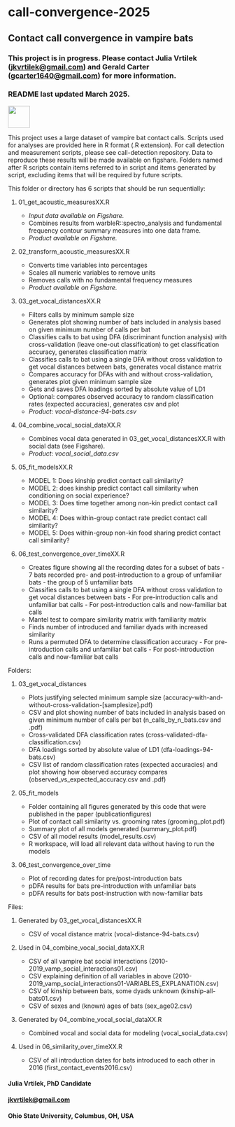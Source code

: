# call-convergence-2025
## Contact call convergence in vampire bats

### This project is in progress. Please contact Julia Vrtilek (jkvrtilek@gmail.com) and Gerald Carter (gcarter1640@gmail.com) for more information.
### README last updated March 2025.

<img src="https://user-images.githubusercontent.com/13193023/92195916-49f4b600-ee2b-11ea-90f3-75c0eea7e1b0.png" width="50px"/>

This project uses a large dataset of vampire bat contact calls. Scripts used for analyses are provided here in R format (.R extension). For call detection and measurement scripts, please see call-detection repository. Data to reproduce these results will be made available on figshare. Folders named after R scripts contain items referred to in script and items generated by script, excluding items that will be required by future scripts.

This folder or directory has 6 scripts that should be run sequentially:

1. 01_get_acoustic_measuresXX.R

	- *Input data available on Figshare.*
	- Combines results from warbleR::spectro_analysis and fundamental frequency contour summary measures into one data frame.
	- *Product available on Figshare.*  
	
2. 02_transform_acoustic_measuresXX.R

    - Converts time variables into percentages
    - Scales all numeric variables to remove units
    - Removes calls with no fundamental frequency measures
    - *Product available on Figshare.*  
  
3. 03_get_vocal_distancesXX.R

    - Filters calls by minimum sample size
    - Generates plot showing number of bats included in analysis based on given minimum number of calls per bat
    - Classifies calls to bat using DFA (discriminant function analysis) with cross-validation (leave one-out classification) to get classification accuracy, generates classification matrix
    - Classifies calls to bat using a single DFA without cross validation to get vocal distances between bats, generates vocal distance matrix
    - Compares accuracy for DFAs with and without cross-validation, generates plot given minimum sample size
    - Gets and saves DFA loadings sorted by absolute value of LD1
    - Optional: compares observed accuracy to random classification rates (expected accuracies), generates csv and plot
    - *Product: vocal-distance-94-bats.csv*  

4. 04_combine_vocal_social_dataXX.R

    - Combines vocal data generated in 03_get_vocal_distancesXX.R with social data (see Figshare).
    - *Product: vocal_social_data.csv*  

5. 05_fit_modelsXX.R

    - MODEL 1: Does kinship predict contact call similarity?
    - MODEL 2: does kinship predict contact call similarity when conditioning on social experience?
    - MODEL 3: Does time together among non-kin predict contact call similarity?
    - MODEL 4: Does within-group contact rate predict contact call similarity?
    - MODEL 5: Does within-group non-kin food sharing predict contact call similarity?  
    
6. 06_test_convergence_over_timeXX.R

    - Creates figure showing all the recording dates for a subset of bats
          - 7 bats recorded pre- and post-introduction to a group of unfamiliar bats
          - the group of 5 unfamiliar bats
    - Classifies calls to bat using a single DFA without cross validation to get vocal distances between bats
          - For pre-introduction calls and unfamiliar bat calls
          - For post-introduction calls and now-familiar bat calls
    - Mantel test to compare similarity matrix with familiarity matrix
    - Finds number of introduced and familiar dyads with increased similarity
    - Runs a permuted DFA to determine classification accuracy
          - For pre-introduction calls and unfamiliar bat calls
          - For post-introduction calls and now-familiar bat calls    
  
  
Folders:

1. 03_get_vocal_distances

    - Plots justifying selected minimum sample size (accuracy-with-and-without-cross-validation-[samplesize].pdf)
    - CSV and plot showing number of bats included in analysis based on given minimum number of calls per bat (n_calls_by_n_bats.csv and .pdf)
    - Cross-validated DFA classification rates (cross-validated-dfa-classification.csv)
    - DFA loadings sorted by absolute value of LD1 (dfa-loadings-94-bats.csv)
    - CSV list of random classification rates (expected accuracies) and plot showing how observed accuracy compares (observed_vs_expected_accuracy.csv and .pdf)  
  
2. 05_fit_models

    - Folder containing all figures generated by this code that were published in the paper (publicationfigures)
    - Plot of contact call similarity vs. grooming rates (grooming_plot.pdf)
    - Summary plot of all models generated (summary_plot.pdf)
    - CSV of all model results (model_results.csv)
    - R workspace, will load all relevant data without having to run the models  
    
3. 06_test_convergence_over_time

    - Plot of recording dates for pre/post-introduction bats
    - pDFA results for bats pre-introduction with unfamiliar bats
    - pDFA results for bats post-instruction with now-familiar bats
  

Files:

1. Generated by 03_get_vocal_distancesXX.R

    - CSV of vocal distance matrix (vocal-distance-94-bats.csv)  

2. Used in 04_combine_vocal_social_dataXX.R

    - CSV of all vampire bat social interactions (2010-2019_vamp_social_interactions01.csv)
    - CSV explaining definition of all variables in above (2010-2019_vamp_social_interactions01-VARIABLES_EXPLANATION.csv)
    - CSV of kinship between bats, some dyads unknown (kinship-all-bats01.csv)
    - CSV of sexes and (known) ages of bats (sex_age02.csv)  

3. Generated by 04_combine_vocal_social_dataXX.R

    - Combined vocal and social data for modeling (vocal_social_data.csv)  
    
4. Used in 06_similarity_over_timeXX.R

    - CSV of all introduction dates for bats introduced to each other in 2016 (first_contact_events2016.csv)


#### Julia Vrtilek, PhD Candidate
#### jkvrtilek@gmail.com
#### Ohio State University, Columbus, OH, USA
